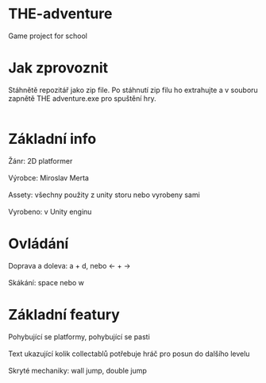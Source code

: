 # THE-adventure
Game project for school
# Jak zprovoznit
Stáhnětě repozitář jako zip file. Po stáhnutí zip filu ho extrahujte a v souboru zapnětě THE adventure.exe pro spuštění hry.
<br></br>
# Základní info
Žánr: 2D platformer
<br></br>
Výrobce: Miroslav Merta
<br></br>
Assety: všechny použity z unity storu nebo vyrobeny sami
<br></br>
Vyrobeno: v Unity enginu
# Ovládání
Doprava a doleva: a + d, nebo <- + ->
<br></br>
Skákání: space nebo w
# Základní featury
Pohybující se platformy, pohybující se pasti
<br></br>
Text ukazující kolik collectablů potřebuje hráč pro posun do dalšího levelu
<br></br>
Skryté mechaniky: wall jump, double jump


